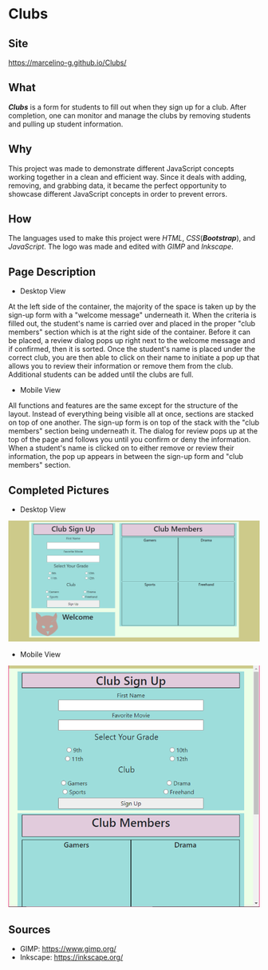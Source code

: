 # Clubs

## Site
 https://marcelino-g.github.io/Clubs/
 
## What
 ***Clubs*** is a form for students to fill out when they sign up for a club. After completion, one can monitor and manage the clubs by removing students and pulling up student information. 
 
## Why
 This project was made to demonstrate different JavaScript concepts working together in a clean and efficient way. Since it deals with adding, removing, and grabbing data, it became the perfect opportunity to showcase different JavaScript concepts in order to prevent errors.
 
## How
 The languages used to make this project were *HTML*, *CSS*(***Bootstrap***), and *JavaScript*. The logo was made and edited with *GIMP* and *Inkscape*.
 
## Page Description

 - Desktop View
   
 At the left side of the container, the majority of the space is taken up by the sign-up form with a "welcome message" underneath it. When the criteria is filled out, the student's name is carried over and placed in the proper "club members" section which is at the right side of the container. Before it can be placed, a review dialog pops up right next to the welcome message and if confirmed, then it is sorted. Once the student's name is placed under the correct club, you are then able to click on their name to initiate a pop up that allows you to review their information or remove them from the club. Additional students can be added until the clubs are full.
   
 - Mobile View
  
 All functions and features are the same except for the structure of the layout. Instead of everything being visible all at once, sections are stacked on top of one another. The sign-up form is on top of the stack with the "club members" section being underneath it. The dialog for review pops up at the top of the page and follows you until you confirm or deny the information. When a student's name is clicked on to either remove or review their information, the pop up appears in between the sign-up form and "club members" section.
   
## Completed Pictures
 - Desktop View
 
 ![completed desktop view](./Rough%20draft%20and%20final%20pics/desktopView.png)

 - Mobile View

 ![completed mobile view](./Rough%20draft%20and%20final%20pics/mobileView.png)

## Sources
 - GIMP: https://www.gimp.org/
 - Inkscape: https://inkscape.org/
 
